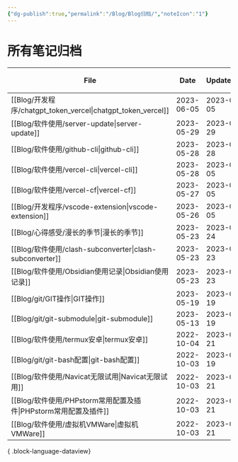 ```yaml
---
{"dg-publish":true,"permalink":"/Blog/Blog归档/","noteIcon":"1"}
---
```



# 所有笔记归档

| File                                                        | Date       | UpdateDate | 大小/Byte |
| ----------------------------------------------------------- | ---------- | ---------- | ------- |
| [[Blog/开发程序/chatgpt_token_vercel\|chatgpt_token_vercel]] | 2023-06-05 | 2023-06-05 | 844     |
| [[Blog/软件使用/server-update\|server-update]]               | 2023-05-29 | 2023-05-29 | 1797    |
| [[Blog/软件使用/github-cli\|github-cli]]                     | 2023-05-28 | 2023-05-28 | 893     |
| [[Blog/软件使用/vercel-cli\|vercel-cli]]                     | 2023-05-28 | 2023-06-05 | 409     |
| [[Blog/软件使用/vercel-cf\|vercel-cf]]                       | 2023-05-27 | 2023-06-05 | 1592    |
| [[Blog/开发程序/vscode-extension\|vscode-extension]]         | 2023-05-26 | 2023-06-05 | 2060    |
| [[Blog/心得感受/漫长的季节\|漫长的季节]]                               | 2023-05-23 | 2023-05-24 | 1782    |
| [[Blog/软件使用/clash-subconverter\|clash-subconverter]]     | 2023-05-23 | 2023-05-23 | 1514    |
| [[Blog/软件使用/Obsidian使用记录\|Obsidian使用记录]]                 | 2023-05-23 | 2023-05-23 | 584     |
| [[Blog/git/GIT操作\|GIT操作]]                                | 2023-05-19 | 2023-05-19 | 6866    |
| [[Blog/git/git-submodule\|git-submodule]]                | 2023-05-13 | 2023-05-19 | 723     |
| [[Blog/软件使用/termux安卓\|termux安卓]]                         | 2022-10-04 | 2023-05-21 | 891     |
| [[Blog/git/git-bash配置\|git-bash配置]]                      | 2022-10-03 | 2023-05-19 | 2344    |
| [[Blog/软件使用/Navicat无限试用\|Navicat无限试用]]                   | 2022-10-03 | 2023-05-21 | 1912    |
| [[Blog/软件使用/PHPstorm常用配置及插件\|PHPstorm常用配置及插件]]           | 2022-10-03 | 2023-05-21 | 1111    |
| [[Blog/软件使用/虚拟机VMWare\|虚拟机VMWare]]                       | 2022-10-03 | 2023-05-21 | 7850    |

{ .block-language-dataview}